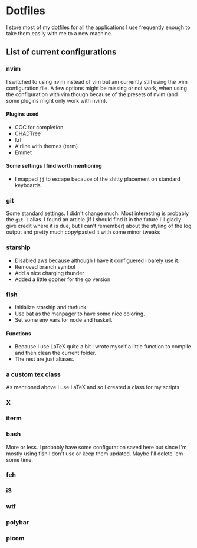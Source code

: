 # Dotfiles
I store most of my dotfiles for all the applications I use frequently enough to take them easily with me to a new machine.

## List of current configurations

### nvim 

I switched to using nvim instead of vim but am currently still using the .vim configuration file.
A few options might be missing or not work, when using the configuration with vim though because of the presets of nvim (and some plugins might only work with nvim).

#### Plugins used
* COC for completion
* CHADTree
* fzf
* Airline with themes (term)
* Emmet
#### Some settings I find worth mentioning
* I mapped `jj` to escape because of the shitty placement on standard keyboards.

### git
Some standard settings. I didn't change much.
Most interesting is probably the `git l` alias. I found an article (if I should find it in the future I'll gladly give credit where it is due, but I can't remember) about the styling of the log output and pretty much copy/pasted it with some minor tweaks

### starship 
* Disabled aws because although I have it configuered I barely use it.
* Removed branch symbol
* Add a nice charging thunder
* Added a little gopher for the go version

### fish
* Initialize starship and thefuck.
* Use bat as the manpager to have some nice coloring.
* Set some env vars for node and haskell.

#### Functions
* Because I use LaTeX quite a bit I wrote myself a little function to compile and then clean the current folder.
* The rest are just aliases.

### a custom tex class
As mentioned above I use LaTeX and so I created a class for my scripts.

### X

### iterm 

### bash
More or less. 
I probably have some configuration saved here but since I'm mostly using fish I don't use or keep them updated. Maybe I'll delete 'em some time.

### feh

### i3

### wtf

### polybar

### picom

